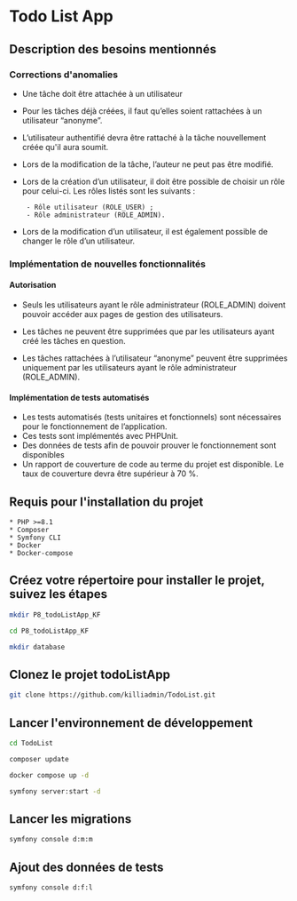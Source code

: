 # Todo List App

## Description des besoins mentionnés
### Corrections d'anomalies
 - Une tâche doit être attachée à un utilisateur
 - Pour les tâches déjà créées, il faut qu’elles soient rattachées à un utilisateur “anonyme”.
 

 - L’utilisateur authentifié devra être rattaché à la tâche nouvellement créée qu'il aura soumit.


 - Lors de la modification de la tâche, l’auteur ne peut pas être modifié.
 - Lors de la création d’un utilisateur, il doit être possible de choisir un rôle pour celui-ci. Les rôles listés sont les suivants :

        - Rôle utilisateur (ROLE_USER) ;
        - Rôle administrateur (ROLE_ADMIN).
 
    

  - Lors de la modification d’un utilisateur, il est également possible de changer le rôle d’un utilisateur.


### Implémentation de nouvelles fonctionnalités

#### Autorisation

- Seuls les utilisateurs ayant le rôle administrateur (ROLE_ADMIN) doivent pouvoir accéder aux pages de gestion des utilisateurs.

- Les tâches ne peuvent être supprimées que par les utilisateurs ayant créé les tâches en question.

- Les tâches rattachées à l’utilisateur “anonyme” peuvent être supprimées uniquement par les utilisateurs ayant le rôle administrateur (ROLE_ADMIN).

#### Implémentation de tests automatisés

- Les tests automatisés (tests unitaires et fonctionnels) sont nécessaires pour le fonctionnement de l’application.
- Ces tests sont implémentés avec PHPUnit.
- Des données de tests afin de pouvoir prouver le fonctionnement sont disponibles
- Un rapport de couverture de code au terme du projet est disponible. Le taux de couverture devra être supérieur à 70 %.

## Requis pour l'installation du projet

    * PHP >=8.1
    * Composer   
    * Symfony CLI
    * Docker
    * Docker-compose

## Créez votre répertoire pour installer le projet, suivez les étapes

```bash
mkdir P8_todoListApp_KF

cd P8_todoListApp_KF

mkdir database
```

## Clonez le projet todoListApp

```bash
git clone https://github.com/killiadmin/TodoList.git
```

## Lancer l'environnement de développement

```bash
cd TodoList
```

```bash
composer update 
```

```bash
docker compose up -d
```

```bash
symfony server:start -d
```

## Lancer les migrations

```bash
symfony console d:m:m
```

## Ajout des données de tests

```bash
symfony console d:f:l
```